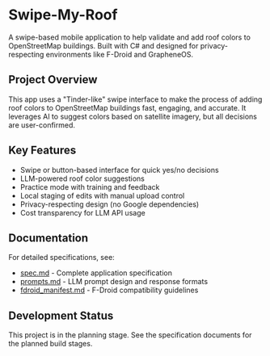 # Swipe-My-Roof

A swipe-based mobile application to help validate and add roof colors to OpenStreetMap buildings. Built with C# and designed for privacy-respecting environments like F-Droid and GrapheneOS.

## Project Overview

This app uses a "Tinder-like" swipe interface to make the process of adding roof colors to OpenStreetMap buildings fast, engaging, and accurate. It leverages AI to suggest colors based on satellite imagery, but all decisions are user-confirmed.

## Key Features

- Swipe or button-based interface for quick yes/no decisions
- LLM-powered roof color suggestions
- Practice mode with training and feedback
- Local staging of edits with manual upload control
- Privacy-respecting design (no Google dependencies)
- Cost transparency for LLM API usage

## Documentation

For detailed specifications, see:

- [spec.md](docs/spec.md) - Complete application specification
- [prompts.md](docs/prompts.md) - LLM prompt design and response formats
- [fdroid_manifest.md](docs/fdroid_manifest.md) - F-Droid compatibility guidelines

## Development Status

This project is in the planning stage. See the specification documents for the planned build stages.
